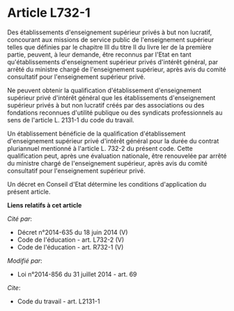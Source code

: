 # Article L732-1

Des établissements d'enseignement supérieur privés à but non lucratif, concourant aux missions de service public de
l'enseignement supérieur telles que définies par le chapitre III du titre II du livre Ier de la première partie, peuvent, à
leur demande, être reconnus par l'Etat en tant qu'établissements d'enseignement supérieur privés d'intérêt général, par
arrêté du ministre chargé de l'enseignement supérieur, après avis du comité consultatif pour l'enseignement supérieur privé. 

Ne peuvent obtenir la qualification d'établissement d'enseignement supérieur privé d'intérêt général que les établissements
d'enseignement supérieur privés à but non lucratif créés par des associations ou       des fondations reconnues d'utilité
publique ou des syndicats professionnels au sens de l'article L. 2131-1 du code du travail. 

Un établissement bénéficie de la qualification d'établissement d'enseignement supérieur privé d'intérêt général pour la durée
du contrat pluriannuel mentionné à l'article L. 732-2 du présent code. Cette qualification peut, après une évaluation
nationale, être renouvelée par arrêté du ministre chargé de l'enseignement supérieur, après avis du comité consultatif pour
l'enseignement supérieur privé. 

Un décret en Conseil d'Etat détermine les conditions d'application du présent article.

**Liens relatifs à cet article**

_Cité par_:

  - Décret n°2014-635 du 18 juin 2014 (V)
  - Code de l'éducation - art. L732-2 (V)
  - Code de l'éducation - art. R732-1 (V)

_Modifié par_:

  - Loi n°2014-856 du 31 juillet 2014 - art. 69

_Cite_:

  - Code du travail - art. L2131-1
